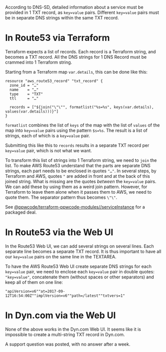 According to DNS-SD, detailed information about a service must be provided
in 1 TXT record, as `key=value` pairs. Different `key=value` pairs must be
in separate DNS strings within the same TXT record. 

In Route53 via Terraform
========================

Terraform expects a list of records. Each record is a Terraform string, and
becomes a TXT record.
All the DNS strings for 1 DNS Record must be crammed into 1 Terraform string.

Starting from a Terraform map `var.details`, this can be done like this:

    resource "aws_route53_record" "txt_record" {
      zone_id = "…"
      name    = "…"
      type    = "TXT"
      ttl     = "…"
    
      records = ["${join("\"\"", formatlist("%s=%s", keys(var.details), values(var.details)))}"]
    }

`formatlist` combines the list of `keys` of the map with the list of `values` of the map into
`key=value` pairs using the pattern `$s=%s`. The result is a list of strings, each of which
is a `key=value` pair.

Submitting this like this to `records` results in a separate TXT record per `key=value` pair,
which is not what we want.

To transform this list of strings into 1 Terraform string, we need to `join` the list.
To make AWS Route53 understand that the parts are separate DNS strings,
each part needs to be enclosed in quotes `"…"`.
In several steps, by Terraform and AWS, quotes `"` are added in front and at the back of this
joined string. What is missing are the quotes _between_ the `key=value` pairs. We can add these
by using them as a weird join pattern. However, for Terraform to leave them alone when it passes
them to AWS, we need to quote them. The separator pattern thus becomes `\"\"`.

See [@ppwcode/terraform-ppwcode-modules//serviceInstance] for a packaged deal.


In Route53 via the Web UI
=========================

In the Route53 Web UI, we can add several strings on several lines. Each separate line becomes
a separate TXT record. It is thus important to have all our `key=value` pairs on the same line
in the TEXTAREA.

To have the AWS Route53 Web UI create separate DNS strings for each `key=value` pair, we need to
enclose each `key=value` pair in double quotes: `"key=value"`, concatenate them (without spaces
or other separators) and keep all of them on one line:

    "apiVersion=v6""at=2017-09-12T16:54:00Z""implVersion=v6""path=/latest""txtvers=1"


In Dyn.com via the Web UI
=========================

None of the above works in the Dyn.com Web UI.
It seems like it is impossible to create a multi-string TXT record in Dyn.com.

A support question was posted, with no answer after a week. 


[@ppwcode/terraform-ppwcode-modules//serviceInstance]: https://github.com/peopleware/terraform-ppwcode-modules/tree/master/serviceInstance
